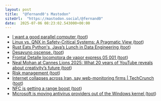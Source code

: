 ```yaml
---
layout: post
title:  "@fernand0's Mastodon"
siteUrl:  "https://mastodon.social/@fernand0"
date:  2025-07-06 08:23:02.543000+00:00
---
```

*  [I want a good parallel computer ](https://raphlinus.github.io/gpu/2025/03/21/good-parallel-computer.htm) ([toot](https://mastodon.social/@fernand0/114805321403127150))
*  [Linux vs. QNX in Safety-Critical Systems: A Pragmatic View ](https://www.codethink.co.uk/articles/qnx-vs-linux) ([toot](https://mastodon.social/@fernand0/114803734041167050))
*  [Rust Eats Python's, Java’s Lunch in Data Engineering ](https://thenewstack.io/rust-eats-pythons-javas-lunch-in-data-engineering/?taid=6857e23be74102000174ea6) ([toot](https://mastodon.social/@fernand0/114801815148690678))
*  [Desayuno oscense. ](https://avecesunafoto.wordpress.com/2025/07/05/desayuno-oscense) ([toot](https://mastodon.social/@fernand0/114801788149599625))
*  [Frontal Detalle  locomotora de vapor express 05 001 ](https://www.flickr.com/photos/fernand0/54617080224) ([toot](https://mastodon.social/@fernand0/114801761670297760))
*  [Neal Mohan at Cannes Lions 2025: What 20 years of YouTube reveals about creativity’s future ](https://blog.youtube/news-and-events/neal-mohan-cannes-2025) ([toot](https://mastodon.social/@fernand0/114801578888238506))
*  [Risk management ](https://www.ncsc.gov.uk/collection/risk-managemen) ([toot](https://mastodon.social/@fernand0/114801383669642397))
*  [Internet collapses across Iran, say web-monitoring firms \| TechCrunch ](https://techcrunch.com/2025/06/18/internet-collapses-across-iran-say-web-monitoring-firms) ([toot](https://mastodon.social/@fernand0/114801181475149242))
*  [NFC is getting a range boost ](https://www.theverge.com/news/689281/nfc-15-update-tap-to-pay-range-boos) ([toot](https://mastodon.social/@fernand0/114800390076626186))
*  [Microsoft is moving antivirus providers out of the Windows kernel ](https://www.theverge.com/news/692637/microsoft-windows-kernel-antivirus-change) ([toot](https://mastodon.social/@fernand0/114800156529880272))
